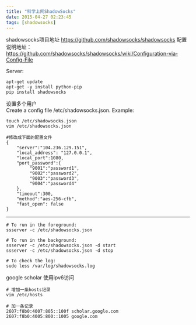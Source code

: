 ```yaml
---
title: "科学上网ShadowSocks"
date: 2015-04-27 02:23:45
tags: [shadowsocks]
---
```


shadowsocks项目地址
https://github.com/shadowsocks/shadowsocks
配置说明地址：<br />
https://github.com/shadowsocks/shadowsocks/wiki/Configuration-via-Config-File


Server:
```shell
apt-get update
apt-get -y install python-pip
pip install shadowsocks
```

设置多个用户<br />
Create a config file /etc/shadowsocks.json. Example:
```shell
touch /etc/shadowsocks.json
vim /etc/shadowsocks.json

#修改成下面的配置文件
{
    "server":"104.236.129.151",
    "local_address": "127.0.0.1",
    "local_port":1080,
    "port_password":{
         "9001":"password1",
         "9002":"password2",
         "9003":"password3",
         "9004":"password4"
    },
    "timeout":300,
    "method":"aes-256-cfb",
    "fast_open": false
}
```
---
```shell
# To run in the foreground:
ssserver -c /etc/shadowsocks.json

# To run in the background:
ssserver -c /etc/shadowsocks.json -d start
ssserver -c /etc/shadowsocks.json -d stop

# To check the log:
sudo less /var/log/shadowsocks.log
```


google scholar 使用ipv6访问
```
# 增加一条hosts记录
vim /etc/hosts

# 加一条记录
2607:f8b0:4007:805::100f scholar.google.com
2607:f8b0:4005:800::1005 google.com
```
